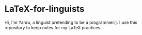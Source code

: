 # LaTeX-for-linguists

Hi, I'm Yanru, a linguist pretending to be a programmer:).
I use this repository to keep notes for my LaTeX practices.

